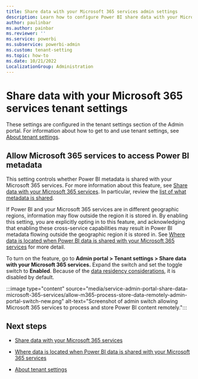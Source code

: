 ```yaml
---
title: Share data with your Microsoft 365 services admin settings
description: Learn how to configure Power BI share data with your Microsoft 365 services admin settings.
author: paulinbar
ms.author: painbar
ms.reviewer: ''
ms.service: powerbi
ms.subservice: powerbi-admin
ms.custom: tenant-setting
ms.topic: how-to
ms.date: 10/21/2022
LocalizationGroup: Administration
---
```


# Share data with your Microsoft 365 services tenant settings

These settings are configured in the tenant settings section of the Admin portal. For information about how to get to and use tenant settings, see [About tenant settings](service-admin-portal-about-tenant-settings.md).

## Allow Microsoft 365 services to access Power BI metadata

This setting controls whether Power BI metadata is shared with your Microsoft 365 services. For more information about this feature, see [Share data with your Microsoft 365 services](./admin-share-power-bi-metadata-microsoft-365-services.md). In particular, review the [list of what metadata is shared](./admin-share-power-bi-metadata-microsoft-365-services.md#data-that-will-be-shared-with-microsoft-365).

If Power BI and your Microsoft 365 services are in different geographic regions, information may flow outside the region it is stored in. By enabling this setting, you are explicitly opting in to this feature, and acknowledging that enabling these cross-service capabilities may result in Power BI metadata flowing outside the geographic region it is stored in. See [Where data is located when Power BI data is shared with your Microsoft 365 services](./service-admin-m365-data-access-storage.md) for more detail.

To turn on the feature, go to **Admin portal > Tenant settings > Share data with your Microsoft 365 services.** Expand the switch and set the toggle switch to **Enabled**. Because of the [data residency considerations](./admin-share-power-bi-metadata-microsoft-365-services.md#data-residency), it is disabled by default.

:::image type="content" source="media/service-admin-portal-share-data-microsoft-365-services/allow-m365-process-store-data-remotely-admin-portal-switch-new.png" alt-text="Screenshot of admin switch allowing Microsoft 365 services to process and store Power BI content remotely.":::

## Next steps

* [Share data with your Microsoft 365 services](./admin-share-power-bi-metadata-microsoft-365-services.md)
* [Where data is located when Power BI data is shared with your Microsoft 365 services](./service-admin-m365-data-access-storage.md)

* [About tenant settings](service-admin-portal-about-tenant-settings.md)